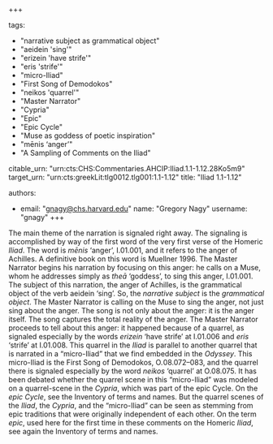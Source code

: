 +++

tags:
- "narrative subject as grammatical object"
- "aeidein &#39;sing&#39;"
- "erizein &#39;have strife&#39;"
- "eris &#39;strife&#39;"
- "micro-Iliad"
- "First Song of Demodokos"
- "neikos &#39;quarrel&#39;"
- "Master Narrator"
- "Cypria"
- "Epic"
- "Epic Cycle"
- "Muse as goddess of poetic inspiration"
- "mēnis ‘anger’"
- "A Sampling of Comments on the Iliad"

citable_urn: "urn:cts:CHS:Commentaries.AHCIP:Iliad.1.1-1.12.28Ko5m9"
target_urn: "urn:cts:greekLit:tlg0012.tlg001:1.1-1.12"
title: "Iliad 1.1-1.12"

authors:
- email: "gnagy@chs.harvard.edu"
  name: "Gregory Nagy"
  username: "gnagy"
+++

<p>The main theme of the narration is signaled right away. The signaling is accomplished by way of the first word of the very first verse of the Homeric <em>Iliad</em>. The word is <em>mēnis</em> ‘anger’, I.01.001, and it refers to the anger of Achilles. A definitive book on this word is Muellner 1996. The Master Narrator begins his narration by focusing on this anger: he calls on a Muse, whom he addresses simply as <em>theā</em> ‘goddess’, to sing this anger, I.01.001. The subject of this narration, the anger of Achilles, is the grammatical object of the verb aeidein ‘sing’. So, the <em>narrative subject</em> is the <em>grammatical object</em>. The Master Narrator is calling on the Muse to sing the anger, not just sing about the anger. The song is not only about the anger: it is the anger itself. The song captures the total reality of the anger. The Master Narrator proceeds to tell about this anger: it happened because of a quarrel, as signaled especially by the words <em>erizein</em> ‘have strife’ at I.01.006 and <em>eris</em> ‘strife’ at I.01.008. This quarrel in the <em>Iliad</em> is parallel to another quarrel that is narrated in a “micro-Iliad” that we find embedded in the <em>Odyssey</em>. This micro-Iliad is the First Song of Demodokos, O<em>.</em>08.072–083, and the quarrel there is signaled especially by the word <em>neikos</em> ‘quarrel’ at O.08.075. It has been debated whether the quarrel scene in this “micro-Iliad” was modeled on a quarrel-scene in the <em>Cypria</em>, which was part of the epic Cycle. On the <em>epic Cycle</em>, see the Inventory of terms and names. But the quarrel scenes of the <em>Iliad</em>, the <em>Cypria</em>, and the “micro-Iliad” can be seen as stemming from epic traditions that were originally independent of each other. On the term <em>epic</em>, used here for the first time in these comments on the Homeric <em>Iliad</em>, see again the Inventory of terms and names.  </p>